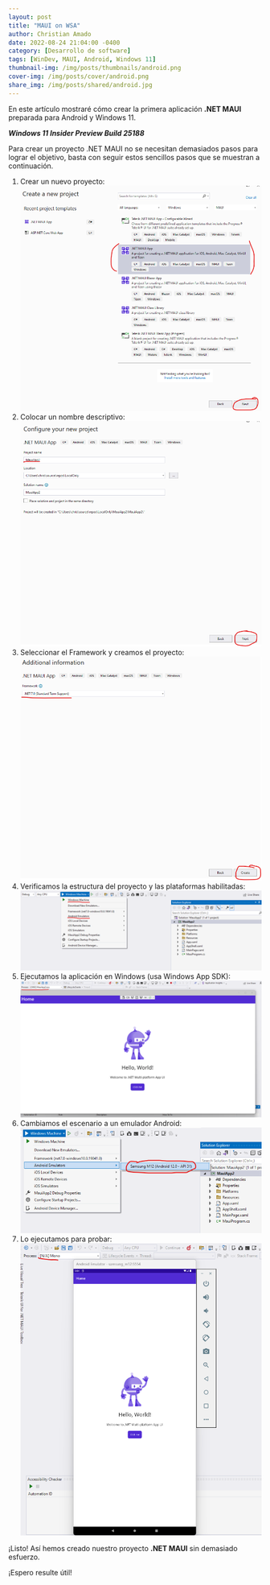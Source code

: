 ```yaml
---
layout: post
title: "MAUI on WSA"
author: Christian Amado
date: 2022-08-24 21:04:00 -0400
category: [Desarrollo de software]
tags: [WinDev, MAUI, Android, Windows 11]
thumbnail-img: /img/posts/thumbnails/android.png
cover-img: /img/posts/cover/android.png
share_img: /img/posts/shared/android.jpg
---
```


En este artículo mostraré cómo crear la primera aplicación **.NET MAUI** preparada para Android y Windows 11.

***Windows 11 Insider Preview Build 25188***

<!--more-->

Para crear un proyecto .NET MAUI no se necesitan demasiados pasos para lograr el objetivo, basta con seguir estos sencillos pasos que se muestran a continuación.  

1. Crear un nuevo proyecto:
![](/img/posts/2022/08/24/1.png)  
2. Colocar un nombre descriptivo:
![](/img/posts/2022/08/24/2.png)  
3. Seleccionar el Framework y creamos el proyecto:
![](/img/posts/2022/08/24/3.png)  
4. Verificamos la estructura del proyecto y las plataformas habilitadas:
![](/img/posts/2022/08/24/4.png)  
5. Ejecutamos la aplicación en Windows (usa Windows App SDK):
![](/img/posts/2022/08/24/5.png)  
6. Cambiamos el escenario a un emulador Android:
![](/img/posts/2022/08/24/6.png)  
7. Lo ejecutamos para probar:
![](/img/posts/2022/08/24/7.png)  

¡Listo! Así hemos creado nuestro proyecto **.NET MAUI** sin demasiado esfuerzo.

¡Espero resulte útil!
